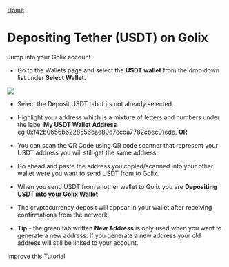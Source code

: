 [Home](/)

# Depositing Tether (USDT) on Golix

Jump into your Golix  account
- Go to the Wallets page and select the **USDT wallet** from the drop down list under **Select Wallet.**

![
](https://lh3.googleusercontent.com/9f4nQLmUZ0T592V1oJ-5Y7KAywTWCQ_cGcN6WQJtb8huAHn_0iZWbjWhVWbaaacPsUh3NgCabTVs)

- Select the Deposit USDT tab if its not already  selected.
- Highlight your address which is a mixture of letters and numbers under the label **My USDT Wallet Address**  
 eg 0xf42b0656b6228556cae80d7ccda7782cbec91ede.   **OR** 
- You can scan the QR  Code using  QR code scanner  that represent your USDT  address you will still get the same address.
-  Go ahead and paste the address you copied/scanned into your other wallet  were you want  to send USDT from to Golix.
- When you send USDT from another wallet to Golix you are **Depositing USDT  into your Golix Wallet**
-  The  cryptocurrency deposit  will appear in your wallet after receiving  confirmations from the network.

- **Tip** - the green tab written  **New Address** is only used when you want to generate a new address. If you generate a new address your old address will still be linked to your account.

[Improve this Tutorial](https://github.com/golixdotcom/guides/edit/master/moving_funds/cryptocurrency/depositing_tether_usdt.md)

